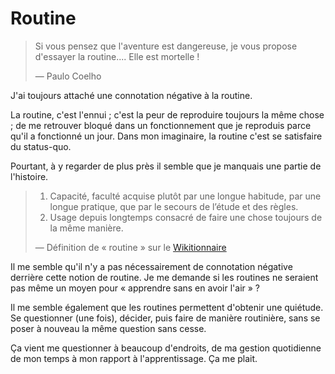# Routine

> Si vous pensez que l'aventure est dangereuse, je vous propose d'essayer la routine.... Elle est mortelle !
>
> — Paulo Coelho

J'ai toujours attaché une connotation négative à la routine.

La routine, c'est l'ennui ; c'est la peur de reproduire toujours la même chose ; de me retrouver bloqué dans un fonctionnement que je reproduis parce qu'il a fonctionné un jour. Dans mon imaginaire, la routine c'est se satisfaire du status-quo.

Pourtant, à y regarder de plus près il semble que je manquais une partie de l'histoire.

> 1. Capacité, faculté acquise plutôt par une longue habitude, par une longue pratique, que par le secours de l’étude et des règles. 
> 2. Usage depuis longtemps consacré de faire une chose toujours de la même manière. 
>
> — Définition de « routine » sur le [Wikitionnaire](https://fr.wiktionary.org/wiki/routine)

Il me semble qu'il n'y a pas nécessairement de connotation négative derrière cette notion de routine. Je me demande si les routines ne seraient pas même un moyen pour « apprendre sans en avoir l'air » ?

Il me semble également que les routines permettent d'obtenir une quiétude. Se questionner (une fois), décider, puis faire de manière routinière, sans se poser à nouveau la même question sans cesse.

Ça vient me questionner à beaucoup d'endroits, de ma gestion quotidienne de mon temps à mon rapport à l'apprentissage. Ça me plait. 